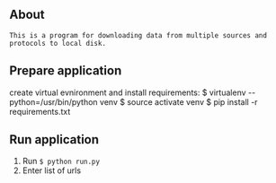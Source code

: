 ## About

	This is a program for downloading data from multiple sources and protocols to local disk.

## Prepare application

  create virtual evnironment and install requirements:
    $ virtualenv --python=/usr/bin/python venv
    $ source activate venv
    $ pip install -r requirements.txt

## Run application

1. Run `$ python run.py`
2. Enter list of urls

